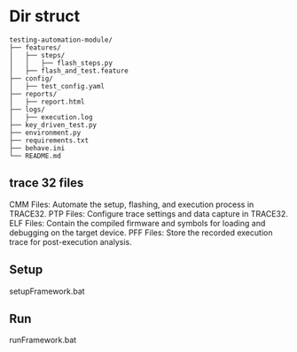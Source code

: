 
# Dir struct 
```
testing-automation-module/
├── features/
│   ├── steps/
│   │   ├── flash_steps.py
│   ├── flash_and_test.feature
├── config/
│   ├── test_config.yaml
├── reports/
│   ├── report.html
├── logs/
│   ├── execution.log
├── key_driven_test.py
├── environment.py
├── requirements.txt
├── behave.ini
└── README.md

```

## trace 32 files
CMM Files: Automate the setup, flashing, and execution process in TRACE32.
PTP Files: Configure trace settings and data capture in TRACE32.
ELF Files: Contain the compiled firmware and symbols for loading and debugging on the target device.
PFF Files: Store the recorded execution trace for post-execution analysis. 

## Setup
setupFramework.bat

## Run
runFramework.bat